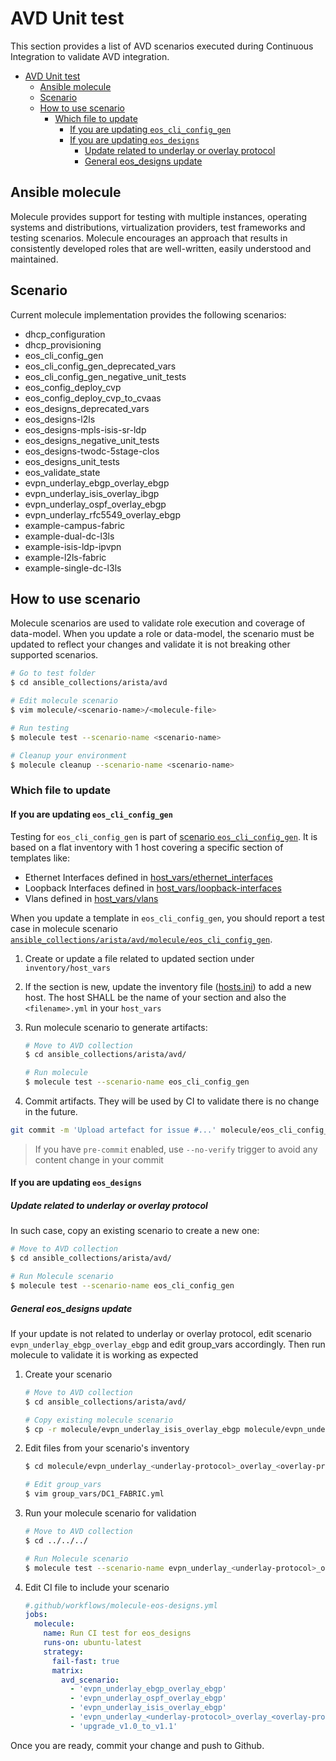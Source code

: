 # AVD Unit test

This section provides a list of AVD scenarios executed during Continuous Integration to validate AVD integration.

- [AVD Unit test](#avd-unit-test)
  - [Ansible molecule](#ansible-molecule)
  - [Scenario](#scenario)
  - [How to use scenario](#how-to-use-scenario)
    - [Which file to update](#which-file-to-update)
      - [If you are updating `eos_cli_config_gen`](#if-you-are-updating-eos_cli_config_gen)
      - [If you are updating `eos_designs`](#if-you-are-updating-eos_designs)
        - [Update related to underlay or overlay protocol](#update-related-to-underlay-or-overlay-protocol)
        - [General eos\_designs update](#general-eos_designs-update)

## Ansible molecule

Molecule provides support for testing with multiple instances, operating systems and distributions, virtualization providers, test frameworks and testing scenarios. Molecule encourages an approach that results in consistently developed roles that are well-written, easily understood and maintained.

## Scenario

Current molecule implementation provides the following scenarios:

- dhcp_configuration
- dhcp_provisioning
- eos_cli_config_gen
- eos_cli_config_gen_deprecated_vars
- eos_cli_config_gen_negative_unit_tests
- eos_config_deploy_cvp
- eos_config_deploy_cvp_to_cvaas
- eos_designs_deprecated_vars
- eos_designs-l2ls
- eos_designs-mpls-isis-sr-ldp
- eos_designs_negative_unit_tests
- eos_designs-twodc-5stage-clos
- eos_designs_unit_tests
- eos_validate_state
- evpn_underlay_ebgp_overlay_ebgp
- evpn_underlay_isis_overlay_ibgp
- evpn_underlay_ospf_overlay_ebgp
- evpn_underlay_rfc5549_overlay_ebgp
- example-campus-fabric
- example-dual-dc-l3ls
- example-isis-ldp-ipvpn
- example-l2ls-fabric
- example-single-dc-l3ls

## How to use scenario

Molecule scenarios are used to validate role execution and coverage of data-model. When you update a role or data-model, the scenario must be updated to reflect your changes and validate it is not breaking other supported scenarios.

```bash
# Go to test folder
$ cd ansible_collections/arista/avd

# Edit molecule scenario
$ vim molecule/<scenario-name>/<molecule-file>

# Run testing
$ molecule test --scenario-name <scenario-name>

# Cleanup your environment
$ molecule cleanup --scenario-name <scenario-name>
```

### Which file to update

#### If you are updating `eos_cli_config_gen`

Testing for `eos_cli_config_gen` is part of [scenario `eos_cli_config_gen`](./eos_cli_config_gen/molecule.yml). It is based on a flat inventory with 1 host covering a specific section of templates like:

- Ethernet Interfaces defined in [host_vars/ethernet_interfaces](./eos_cli_config_gen/inventory/host_vars/ethernet-interfaces.yml)
- Loopback Interfaces defined in [host_vars/loopback-interfaces](./eos_cli_config_gen/inventory/host_vars/loopbacks-interfaces.yml)
- Vlans defined in [host_vars/vlans](./eos_cli_config_gen/inventory/host_vars/vlans.yml)

When you update a template in `eos_cli_config_gen`, you should report a test case in molecule scenario [`ansible_collections/arista/avd/molecule/eos_cli_config_gen`](./eos_cli_config_gen/).

1. Create or update a file related to updated section under `inventory/host_vars`

2. If the section is new, update the inventory file ([hosts.ini](eos_cli_config_gen/inventory/hosts.ini)) to add a new host. The host SHALL be the name of your section and also the `<filename>.yml` in your `host_vars`

3. Run molecule scenario to generate artifacts:

    ```bash
    # Move to AVD collection
    $ cd ansible_collections/arista/avd/

    # Run molecule
    $ molecule test --scenario-name eos_cli_config_gen
    ```

4. Commit artifacts. They will be used by CI to validate there is no change in the future.

```bash
git commit -m 'Upload artefact for issue #...' molecule/eos_cli_config_gen
```

> If you have `pre-commit` enabled, use `--no-verify` trigger to avoid any content change in your commit

#### If you are updating `eos_designs`

##### Update related to underlay or overlay protocol

In such case, copy an existing scenario to create a new one:

```bash
# Move to AVD collection
$ cd ansible_collections/arista/avd/

# Run Molecule scenario
$ molecule test --scenario-name eos_cli_config_gen
```

##### General eos_designs update

If your update is not related to underlay or overlay protocol, edit scenario `evpn_underlay_ebgp_overlay_ebgp` and edit group_vars accordingly. Then run molecule to validate it is working as expected

1. Create your scenario

    ```bash
    # Move to AVD collection
    $ cd ansible_collections/arista/avd/

    # Copy existing molecule scenario
    $ cp -r molecule/evpn_underlay_isis_overlay_ebgp molecule/evpn_underlay_<underlay-protocol>_overlay_<overlay-protocol>
    ```

2. Edit files from your scenario's inventory

    ```bash
    $ cd molecule/evpn_underlay_<underlay-protocol>_overlay_<overlay-protocol>/inventory

    # Edit group_vars
    $ vim group_vars/DC1_FABRIC.yml
    ```

3. Run your molecule scenario for validation

    ```bash
    # Move to AVD collection
    $ cd ../../../

    # Run Molecule scenario
    $ molecule test --scenario-name evpn_underlay_<underlay-protocol>_overlay_<overlay-protocol>
    ```

4. Edit CI file to include your scenario

    ```yaml
    #.github/workflows/molecule-eos-designs.yml
    jobs:
      molecule:
        name: Run CI test for eos_designs
        runs-on: ubuntu-latest
        strategy:
          fail-fast: true
          matrix:
            avd_scenario:
              - 'evpn_underlay_ebgp_overlay_ebgp'
              - 'evpn_underlay_ospf_overlay_ebgp'
              - 'evpn_underlay_isis_overlay_ebgp'
              - 'evpn_underlay_<underlay-protocol>_overlay_<overlay-protocol>'
              - 'upgrade_v1.0_to_v1.1'
    ```

Once you are ready, commit your change and push to Github.
